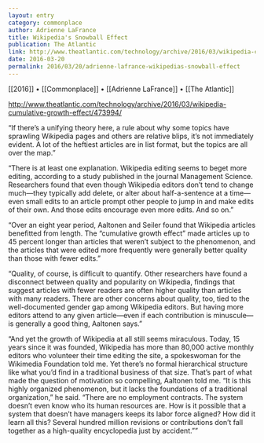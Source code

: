 ```yaml
---
layout: entry
category: commonplace
author: Adrienne LaFrance
title: Wikipedia's Snowball Effect
publication: The Atlantic
link: http://www.theatlantic.com/technology/archive/2016/03/wikipedia-cumulative-growth-effect/473994/
date: 2016-03-20
permalink: 2016/03/20/adrienne-lafrance-wikipedias-snowball-effect
---
```


[[2016]] • [[Commonplace]] • [[Adrienne LaFrance]] • [[The Atlantic]]

http://www.theatlantic.com/technology/archive/2016/03/wikipedia-cumulative-growth-effect/473994/

“If there’s a unifying theory here, a rule about why some topics have sprawling Wikipedia pages and others are relative blips, it’s not immediately evident. A lot of the heftiest articles are in list format, but the topics are all over the map.”

“There is at least one explanation. Wikipedia editing seems to beget more editing, according to a study published in the journal Management Science. Researchers found that even though Wikipedia editors don’t tend to change much—they typically add delete, or alter about half-a-sentence at a time—even small edits to an article prompt other people to jump in and make edits of their own. And those edits encourage even more edits. And so on.”

“Over an eight year period, Aaltonen and Seiler found that Wikipedia articles benefitted from length. The “cumulative growth effect” made articles up to 45 percent longer than articles that weren’t subject to the phenomenon, and the articles that were edited more frequently were generally better quality than those with fewer edits.”

“Quality, of course, is difficult to quantify. Other researchers have found a disconnect between quality and popularity on Wikipedia, findings that suggest articles with fewer readers are often higher quality than articles with many readers. There are other concerns about quality, too, tied to the well-documented gender gap among Wikipedia editors. But having more editors attend to any given article—even if each contribution is minuscule—is generally a good thing, Aaltonen says.”

“And yet the growth of Wikipedia at all still seems miraculous. Today, 15 years since it was founded, Wikipedia has more than 80,000 active monthly editors who volunteer their time editing the site, a spokeswoman for the Wikimedia Foundation told me. Yet there’s no formal hierarchical structure like what you’d find in a traditional business of that size. That’s part of what made the question of motivation so compelling, Aaltonen told me. “It is this highly organized phenomenon, but it lacks the foundations of a traditional organization,” he said. “There are no employment contracts. The system doesn’t even know who its human resources are. How is it possible that a system that doesn’t have managers keeps its labor force aligned? How did it learn all this? Several hundred million revisions or contributions don’t fall together as a high-quality encyclopedia just by accident.””
